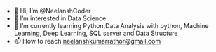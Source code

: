 - 👋 Hi, I’m @NeelanshCoder
- 👀 I’m interested in Data Science
- 🌱 I’m currently learning Python,Data Analysis with python, Machine Learning, Deep Learning, SQL server and Data Structure
- 📫 How to reach  neelanshkumarrathor@gmail.com

<!---
NeelanshCoder/NeelanshCoder is a ✨ special ✨ repository because its `README.md` (this file) appears on your GitHub profile.
You can click the Preview link to take a look at your changes.
--->
